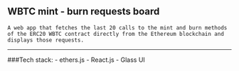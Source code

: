 ## WBTC mint - burn requests board

    A web app that fetches the last 20 calls to the mint and burn methods of the ERC20 WBTC contract directly from the Ethereum blockchain and displays those requests.

----------
###Tech stack:
    - ethers.js
    - React.js
    - Glass UI
